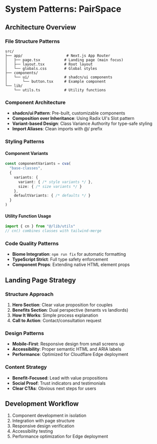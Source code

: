 # System Patterns: PairSpace

## Architecture Overview

### File Structure Patterns
```
src/
├── app/                    # Next.js App Router
│   ├── page.tsx           # Landing page (main focus)
│   ├── layout.tsx         # Root layout
│   └── globals.css        # Global styles
├── components/
│   └── ui/                # shadcn/ui components
│       └── button.tsx     # Example component
└── lib/
    └── utils.ts           # Utility functions
```

### Component Architecture
- **shadcn/ui Pattern**: Pre-built, customizable components
- **Composition over Inheritance**: Using Radix UI's Slot pattern
- **Variant-based Design**: Class Variance Authority for type-safe styling
- **Import Aliases**: Clean imports with @/ prefix

### Styling Patterns

#### Component Variants
```typescript
const componentVariants = cva(
  "base-classes",
  {
    variants: {
      variant: { /* style variants */ },
      size: { /* size variants */ }
    },
    defaultVariants: { /* defaults */ }
  }
)
```

#### Utility Function Usage
```typescript
import { cn } from "@/lib/utils"
// cn() combines classes with tailwind-merge
```

### Code Quality Patterns
- **Biome Integration**: `npm run fix` for automatic formatting
- **TypeScript Strict**: Full type safety enforcement
- **Component Props**: Extending native HTML element props

## Landing Page Strategy

### Structure Approach
1. **Hero Section**: Clear value proposition for couples
2. **Benefits Section**: Dual perspective (tenants vs landlords)
3. **How It Works**: Simple process explanation
4. **Call to Action**: Contact/consultation request

### Design Patterns
- **Mobile-First**: Responsive design from small screens up
- **Accessibility**: Proper semantic HTML and ARIA labels
- **Performance**: Optimized for Cloudflare Edge deployment

### Content Strategy
- **Benefit-Focused**: Lead with value propositions
- **Social Proof**: Trust indicators and testimonials
- **Clear CTAs**: Obvious next steps for users

## Development Workflow
1. Component development in isolation
2. Integration with page structure
3. Responsive design verification
4. Accessibility testing
5. Performance optimization for Edge deployment
